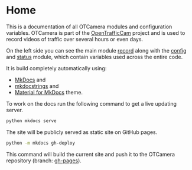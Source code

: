 # Home

This is a documentation of all OTCamera modules and configuration variables.
OTCamera is part of the [OpenTrafficCam](https://opentrafficcam.org) project and is used to record videos of traffic over several hours or even days.

On the left side you can see the main module [record](record) along with the [config](config) and [status](status) module, which contain variables used across the entire code.

It is build completely automatically using:

- [MkDocs](https://www.mkdocs.org/) and
- [mkdocstrings](https://github.com/pawamoy/mkdocstrings) and
- [Material for MkDocs](https://squidfunk.github.io/mkdocs-material/) theme.

To work on the docs run the following command to get a live updating server.

```bash
python mkdocs serve
```

The site will be publicly served as static site on GitHub pages.

```bash
python -m mkdocs gh-deploy
```

This command will build the current site and push it to the OTCamera repository (branch: [gh-pages](https://github.com/OpenTrafficCam/OTCamera/tree/gh-pages)).
